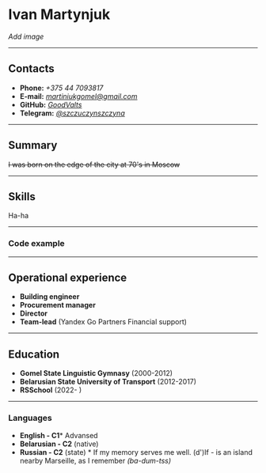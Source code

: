 # Ivan Martynjuk
*Add image*

---
## Contacts
* **Phone:** *+375 44 7093817*
* **E-mail:** *martiniukgomel@gmail.com*
* **GitHub:** *[GoodValts][1]*
* **Telegram:** *[@szczuczynszczyna][2]*

---
## Summary
~~I was born on the edge of the city at 70's in Moscow~~

---
## Skills
Ha-ha

---
### Code example

---
## Operational experience
* **Building engineer**
* **Procurement manager**
* **Director**
* **Team-lead** (Yandex Go Partners Financial support)

---
## Education
* **Gomel State Linguistic Gymnasy** (2000-2012)
* **Belarusian State University of Transport** (2012-2017)
* **RSSchool** (2022- )

---
### Languages
* **English - C1*** Advansed
* **Belarusian - C2** (native)
* **Russian - C2** (state)
\* If my memory serves me well. (d')If - is an island nearby Marseille, as I remember *(ba-dum-tss)*

[1]:https://t.me/szczuczynszczyna
[2]:https://github.com/GoodValts